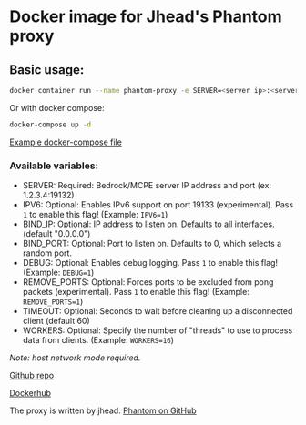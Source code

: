 # Docker image for Jhead's Phantom proxy

## Basic usage:
```bash
docker container run --name phantom-proxy -e SERVER=<server ip>:<server_port> --network host nkelemen18/minecraft-phantom-proxy:latest
```
Or with docker compose:

```bash
docker-compose up -d
```

[Example docker-compose file](https://github.com/nkelemen18/Minecraft-Phantom-Proxy-Docker/blob/master/docker-compose.yml)

### Available variables:

 - SERVER: Required: Bedrock/MCPE server IP address and port (ex: 1.2.3.4:19132)
 - IPV6: Optional: Enables IPv6 support on port 19133 (experimental). Pass `1` to enable this flag! (Example: `IPV6=1`)
 - BIND_IP: Optional: IP address to listen on. Defaults to all interfaces. (default "0.0.0.0")
 - BIND_PORT: Optional: Port to listen on. Defaults to 0, which selects a random port.
 - DEBUG: Optional: Enables debug logging. Pass `1` to enable this flag! (Example: `DEBUG=1`)
 - REMOVE_PORTS: Optional: Forces ports to be excluded from pong packets (experimental). Pass `1` to enable this flag! (Example: `REMOVE_PORTS=1`)
 - TIMEOUT: Optional: Seconds to wait before cleaning up a disconnected client (default 60)
 - WORKERS: Optional:  Specify the number of "threads" to use to process data from clients. (Example: `WORKERS=16`)

*Note: host network mode required.*

[Github repo](https://github.com/nkelemen18/Minecraft-Phantom-Proxy-Docker)

[Dockerhub](https://hub.docker.com/repository/docker/nkelemen18/minecraft-phantom-proxy)

The proxy is written by jhead.
[Phantom on GitHub](https://github.com/jhead/phantom)